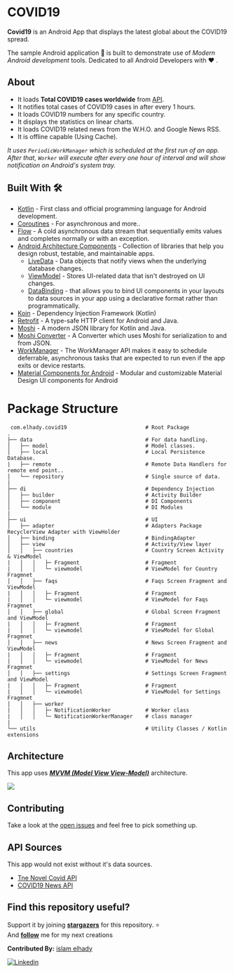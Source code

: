 # COVID19 


**Covid19** is an Android App that displays the latest global about the COVID19 spread.

The sample Android application 📱 is built to demonstrate use of *Modern Android development* tools. Dedicated to all Android Developers with ❤ .


## About
- It loads **Total COVID19 cases worldwide** from [API](https://github.com/NovelCOVID/API).
- It notifies total cases of COVID19 cases in after every 1 hours.
- It loads COVID19 numbers for any specific country.
- It displays the statistics on linear charts.
- It loads COVID19 related news from the W.H.O. and Google News RSS.
- It is offline capable (Using Cache).

*It uses `PeriodicWorkManager` which is scheduled at the first run of an app. After that, `Worker` will execute after every one hour of interval and will show notification on Android's system tray.*

## Built With 🛠
- [Kotlin](https://kotlinlang.org/) - First class and official programming language for Android development.
- [Coroutines](https://kotlinlang.org/docs/reference/coroutines-overview.html) - For asynchronous and more..
- [Flow](https://kotlin.github.io/kotlinx.coroutines/kotlinx-coroutines-core/kotlinx.coroutines.flow/-flow/) - A cold asynchronous data stream that sequentially emits values and completes normally or with an exception.
- [Android Architecture Components](https://developer.android.com/topic/libraries/architecture) - Collection of libraries that help you design robust, testable, and maintainable apps.
  - [LiveData](https://developer.android.com/topic/libraries/architecture/livedata) - Data objects that notify views when the underlying database changes.
  - [ViewModel](https://developer.android.com/topic/libraries/architecture/viewmodel) - Stores UI-related data that isn't destroyed on UI changes. 
  - [DataBinding](https://developer.android.com/topic/libraries/data-binding) - that allows you to bind UI components in your layouts to data sources in your app using a declarative format rather than programmatically.
- [Koin](https://start.insert-koin.io/) - Dependency Injection Framework (Kotlin)
- [Retrofit](https://square.github.io/retrofit/) - A type-safe HTTP client for Android and Java.
- [Moshi](https://github.com/square/moshi) - A modern JSON library for Kotlin and Java.
- [Moshi Converter](https://github.com/square/retrofit/tree/master/retrofit-converters/moshi) - A Converter which uses Moshi for serialization to and from JSON.
- [WorkManager](https://developer.android.com/topic/libraries/architecture/workmanager) - The WorkManager API makes it easy to schedule deferrable, asynchronous tasks that are expected to run even if the app exits or device restarts.
- [Material Components for Android](https://github.com/material-components/material-components-android) - Modular and customizable Material Design UI components for Android

# Package Structure
     com.elhady.covid19                         # Root Package
    .
    ├── data                                    # For data handling.
    │   ├── model                               # Model classes.
    │   ├── local                               # Local Persistence Database.
    |   ├── remote                              # Remote Data Handlers for remote end point..  
    │   └── repository                          # Single source of data.
    |      
    ├── di                                      # Dependency Injection             
    │   ├── builder                             # Activity Builder
    │   ├── component                           # DI Components       
    │   └── module                              # DI Modules
    |             
    ├── ui                                      # UI
    │   ├── adapter                             # Adapters Package RecyclerView Adapter with ViewHolder
    │   ├── binding                             # BindingAdapter                       
    │   ├── view                                # Activity/View layer
    │   │   ├── countries                       # Country Screen Activity & ViewModel
    |   │   │   ├─ Fragment                     # Fragment
    |   │   │   └─ viewmodel                    # ViewModel for Country Fragmnet
    │   │   ├── faqs                            # Faqs Screen Fragment and ViewModel
    |   │   │   ├─ Fragment                     # Fragment
    |   │   │   └─ viewmodel                    # ViewModel for Faqs Fragmnet 
    │   │   ├── global                          # Global Screen Fragment and ViewModel
    |   │   │   ├─ Fragment                     # Fragment
    |   │   │   └─ viewmodel                    # ViewModel for Global Fragmnet 
    │   │   ├── news                            # News Screen Fragment and ViewModel
    |   │   │   ├─ Fragment                     # Fragment
    |   │   │   └─ viewmodel                    # ViewModel for News Fragmnet 
    │   │   ├── settings                        # Settings Screen Fragment and ViewModel
    |   │   │   ├─ Fragment                     # Fragment
    |   │   │   └─ viewmodel                    # ViewModel for Settings Fragmnet 
    │   │   ├── worker             
    |   │   │   ├─ NotificationWorker           # Worker class
    |   │   │   └─ NotificationWorkerManager    # class manager
    |       
    └── utils                                   # Utility Classes / Kotlin extensions
    
    
## Architecture
This app uses [***MVVM (Model View View-Model)***](https://developer.android.com/jetpack/docs/guide#recommended-app-arch) architecture.

![](https://developer.android.com/topic/libraries/architecture/images/final-architecture.png)


## Contributing
Take a look at the [open issues](https://github.com/islamelhady/Covid19/issues) and feel free to pick something up.

## API Sources
This app would not exist without it's data sources.
 - [Tne Novel Covid API](https://github.com/NovelCOVID/API)
 - [COVID19 News API](https://github.com/einnar82/covid19-news-api) 


## Find this repository useful? 
Support it by joining __[stargazers](https://github.com/islamelhady/covid19/stargazers)__ for this repository. :star: <br>
And __[follow](https://github.com/islamelhady)__ me for my next creations

**Contributed By:** [islam elhady](https://github.com/islamelhady)

[![Linkedin](https://img.shields.io/badge/-linkedin-grey?logo=linkedin)](https://www.linkedin.com/in/islamelhady/)
